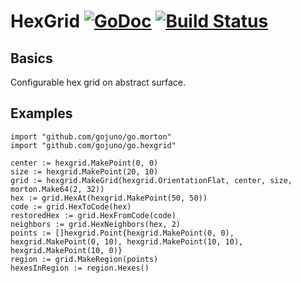 # HexGrid [![GoDoc](https://godoc.org/github.com/gojuno/go.hexgrid?status.svg)](http://godoc.org/github.com/gojuno/go.hexgrid) [![Build Status](https://travis-ci.org/gojuno/go.hexgrid.svg?branch=master)](https://travis-ci.org/gojuno/go.hexgrid)

## Basics

Configurable hex grid on abstract surface.

## Examples

```
import "github.com/gojuno/go.morton"
import "github.com/gojuno/go.hexgrid"

center := hexgrid.MakePoint(0, 0)
size := hexgrid.MakePoint(20, 10)
grid := hexgrid.MakeGrid(hexgrid.OrientationFlat, center, size, morton.Make64(2, 32))
hex := grid.HexAt(hexgrid.MakePoint(50, 50))
code := grid.HexToCode(hex)
restoredHex := grid.HexFromCode(code)
neighbors := grid.HexNeighbors(hex, 2)
points := []hexgrid.Point{hexgrid.MakePoint(0, 0), hexgrid.MakePoint(0, 10), hexgrid.MakePoint(10, 10), hexgrid.MakePoint(10, 0)}
region := grid.MakeRegion(points)
hexesInRegion := region.Hexes()
```